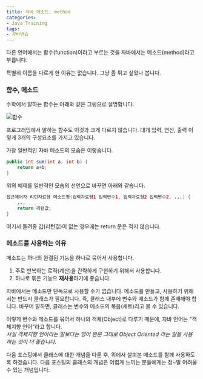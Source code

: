 ```yaml
---
title: 자바 메소드, method
categories:
- Java Training
tags:
- 자바연습
---
```


다른 언어에서는 함수(function)이라고 부르는 것을 자바에서는 메소드(method)라고 부릅니다.    

특별히 이름을 다르게 한 이유는 없습니다. 그냥 좀 튀고 싶었나 봅니다.

### 함수, 메소드

수학에서 말하는 함수는 아래와 같은 그림으로 설명합니다.   

![함수](https://upload.wikimedia.org/wikipedia/commons/thumb/3/3b/Function_machine2.svg/220px-Function_machine2.svg.png)   

프로그래밍에서 말하는 함수도 이것과 크게 다르지 않습니다. 대개 입력, 연산, 출력 이렇게 3개의 구성요소를 가지고 있습니다.

가장 일반적인 자바 메소드의 모습은 이렇습니다.

```java
public int sum(int a, int b) {
    return a+b;
} 
```

위의 예제를 일반적인 모습의 선언으로 바꾸면 아래와 같습니다.

```java
접근제어자 리턴자료형 메소드명(입력자료형1 입력변수1, 입력자료형2 입력변수2, ...) {
    ...    
    return 리턴값;
}
```
여기서 돌려줄 값(리턴값)이 없는 경우에는 return 문은 적지 않습니다.


### 메소드를 사용하는 이유

메소드는 하나의 완결된 기능을 하나로 묶어서 사용합니다.   
1. 주로 반복하는 로직(계산)을 간략하게 구현하기 위해서 사용합니다.
2. 하나로 묶은 기능으 **재사용**하기에 좋습니다.    

자바에서는 메소드만 단독으로 사용할 수가 없습니다. 메소드를 만들고, 사용하기 위해서는 반드시 클래스가 필요합니다. 즉, 클래스 내부에 변수와 메소드가 함께 존재해야 합니다. 바꾸어 말하면, 클래스는 변수와 메소드의 묶음(세트)라고 볼 수 있습니다.   

이렇게 변수와 메소드를 묶어서 하나의 객체(Object)로 다루기 때문에, 자바 언어는 "객체지향 언어"라고 합니다.   
*사실 객체지향 언어라는 말보다는 영어 원문 그대로 Object Oriented 라는 말을 사용하는 것이 더 좋습니다.*

다음 포스팅에서 클래스에 대한 개념을 다룬 후, 위에서 살펴본 메소드를 함께 사용하도록 하겠습니다. 다음 포스팅의 클래스의 개념은 어렵게 느끼는 분들에게는 정~말 어려울 수 있는 개념입니다.
